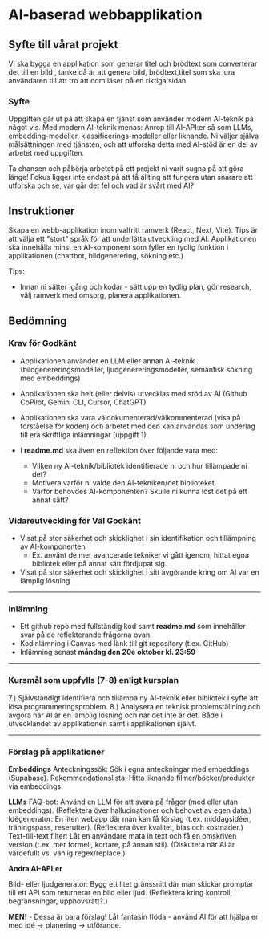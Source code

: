 # AI-baserad webbapplikation

## Syfte till vårat projekt

Vi ska bygga en applikation som generar titel och brödtext  som converterar det till en bild , tanke då är att genera bild, brödtext,titel som ska lura användaren till att tro att dom läser på en riktiga sidan 

### Syfte

Uppgiften går ut på att skapa en tjänst som använder modern AI-teknik på något vis.
Med modern AI-teknik menas: Anrop till AI-API:er så som LLMs, embedding-modeller, klassificerings-modeller eller liknande.
Ni väljer själva målsättningen med tjänsten, och att utforska detta med AI-stöd är en del av arbetet med uppgiften.

Ta chansen och påbörja arbetet på ett projekt ni varit sugna på att göra länge!
Fokus ligger inte endast på att få allting att fungera utan snarare att utforska och se, var går det fel och vad är svårt med AI?

## Instruktioner

Skapa en webb-applikation inom valfritt ramverk (React, Next, Vite). Tips är att välja ett "stort" språk för att underlätta utveckling med AI. Applikationen ska innehålla minst en AI-komponent som fyller en tydlig funktion i applikationen (chattbot, bildgenerering, sökning etc.)

Tips:

- Innan ni sätter igång och kodar - sätt upp en tydlig plan, gör research, välj ramverk med omsorg, planera applikationen.

## Bedömning

### Krav för Godkänt

- Applikationen använder en LLM eller annan AI-teknik (bildgenereringsmodeller, ljudgenereringsmodeller, semantisk sökning med embeddings)
- Applikationen ska helt (eller delvis) utvecklas med stöd av AI (Github CoPilot, Gemini CLI, Cursor, ChatGPT)

- Applikationen ska vara väldokumenterad/välkommenterad (visa på förståelse för koden) och arbetet med den kan användas som underlag till era skriftliga inlämningar (uppgift 1).
- I **readme.md** ska även en reflektion över följande vara med:
  - Vilken ny AI-teknik/bibliotek identifierade ni och hur tillämpade ni det?
  - Motivera varför ni valde den AI-tekniken/det biblioteket.
  - Varför behövdes AI-komponenten? Skulle ni kunna löst det på ett annat sätt?

### Vidareutveckling för Väl Godkänt

- Visat på stor säkerhet och skicklighet i sin identifikation och tillämpning av AI-komponenten
  - Ex. använt de mer avancerade tekniker vi gått igenom, hittat egna bibliotek eller på annat sätt fördjupat sig.
- Visat på stor säkerhet och skicklighet i sitt avgörande kring om AI var en lämplig lösning

---

### Inlämning

- Ett github repo med fullständig kod samt **readme.md** som innehåller svar på de reflekterande frågorna ovan.
- Kodinlämning i Canvas med länk till git repository (t.ex. GitHub)
- Inlämning senast **måndag den 20e oktober kl. 23:59**
  
---

### Kursmål som uppfylls (7-8) enligt kursplan

7.) Självständigt identifiera och tillämpa ny AI-teknik eller bibliotek i syfte att lösa programmeringsproblem.
8.) Analysera en teknisk problemställning och avgöra när AI är en lämplig lösning och när det inte är det. Både i utvecklandet av applikationen samt i applikationen självt.

---

### Förslag på applikationer

**Embeddings**
Anteckningssök: Sök i egna anteckningar med embeddings (Supabase).
Rekommendationslista: Hitta liknande filmer/böcker/produkter via embeddings.

**LLMs**
FAQ-bot: Använd en LLM för att svara på frågor (med eller utan embeddings). (Reflektera över hallucinationer och behovet av egen data.)
Idégenerator: En liten webapp där man kan få förslag (t.ex. middagsidéer, träningspass, reserutter). (Reflektera över kvalitet, bias och kostnader.)
Text-till-text filter: Låt en användare mata in text och få en omskriven version (t.ex. mer formell, kortare, på annan stil). (Diskutera när AI är värdefullt vs. vanlig regex/replace.)

**Andra AI-API:er**

Bild- eller ljudgenerator: Bygg ett litet gränssnitt där man skickar promptar till ett API som returnerar en bild eller ljud. (Reflektera kring kontroll, begränsningar, upphovsrätt?.)

**MEN!** - Dessa är bara förslag! Låt fantasin flöda - använd AI för att hjälpa er med idé -> planering -> utförande.
